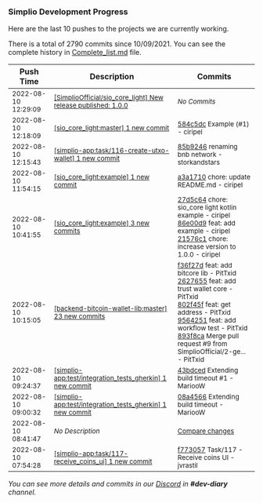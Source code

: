
### Simplio Development Progress

Here are the last 10 pushes to the projects we are currently working.

There is a total of 2790 commits since 10/09/2021. You can see the complete history in
 [Complete_list.md](Complete_list.md) file.

| Push Time | Description | Commits |
| --- | --- | --- |
| <sub>2022-08-10 12:29:09</sub> | <sub>[[SimplioOfficial/sio_core_light] New release published: 1\.0\.0](https://github.com/SimplioOfficial/sio_core_light/releases/tag/1.0.0)</sub> | <sub>_No Commits_</sub> |
| <sub>2022-08-10 12:18:09</sub> | <sub>[[sio_core_light:master] 1 new commit](https://github.com/SimplioOfficial/sio_core_light/commit/584c5dc82aefaca3e8981a344a364f5f31488c97)</sub> | <sub>[584c5dc](https://github.com/SimplioOfficial/sio_core_light/commit/584c5dc82aefaca3e8981a344a364f5f31488c97) Example (#1) - ciripel</sub> |
| <sub>2022-08-10 12:15:43</sub> | <sub>[[simplio-app:task/116\-create\-utxo\-wallet] 1 new commit](https://github.com/SimplioOfficial/simplio-app/commit/85b9246db19d2a03fa48156ac506dc5384177deb)</sub> | <sub>[85b9246](https://github.com/SimplioOfficial/simplio-app/commit/85b9246db19d2a03fa48156ac506dc5384177deb) renaming bnb network - storkandstars</sub> |
| <sub>2022-08-10 11:54:15</sub> | <sub>[[sio_core_light:example] 1 new commit](https://github.com/SimplioOfficial/sio_core_light/commit/a3a17100b648d357e2636777c7342f8e00190b35)</sub> | <sub>[a3a1710](https://github.com/SimplioOfficial/sio_core_light/commit/a3a17100b648d357e2636777c7342f8e00190b35) chore: update README.md - ciripel</sub> |
| <sub>2022-08-10 10:41:55</sub> | <sub>[[sio_core_light:example] 3 new commits](https://github.com/SimplioOfficial/sio_core_light/compare/2123399c6dd5...21576c1a2703)</sub> | <sub>[27d5c64](https://github.com/SimplioOfficial/sio_core_light/commit/27d5c64c558a7f588cb7886310cc8b0ed673b97e) chore: sio_core light kotlin example - ciripel<br>[86e00d9](https://github.com/SimplioOfficial/sio_core_light/commit/86e00d9db00fcdb218b43cad6f1f484f9ab4d4c4) feat: add example - ciripel<br>[21576c1](https://github.com/SimplioOfficial/sio_core_light/commit/21576c1a2703d034401aae81f2ad0782530ea572) chore: increase version to 1.0.0 - ciripel</sub> |
| <sub>2022-08-10 10:15:05</sub> | <sub>[[backend-bitcoin-wallet-lib:master] 23 new commits](https://github.com/SimplioOfficial/backend-bitcoin-wallet-lib/compare/0f695a2514ca...1e9e6b423e7d)</sub> | <sub>[f36f27d](https://github.com/SimplioOfficial/backend-bitcoin-wallet-lib/commit/f36f27d3424eee71868c6f60f447c2f0f93693b4) feat: add bitcore lib - PitTxid<br>[2627655](https://github.com/SimplioOfficial/backend-bitcoin-wallet-lib/commit/2627655b0f24574a8af67a0bda77cbb09e67772a) feat: add trust wallet core - PitTxid<br>[802f45f](https://github.com/SimplioOfficial/backend-bitcoin-wallet-lib/commit/802f45fed7e62ec78449326b7ddca42cd96892de) feat: get address - PitTxid<br>[9564251](https://github.com/SimplioOfficial/backend-bitcoin-wallet-lib/commit/95642512bbf7a30f5d25d5127e3845452b209c83) feat: add workflow test - PitTxid<br>[893f8ca](https://github.com/SimplioOfficial/backend-bitcoin-wallet-lib/commit/893f8ca923caa31f8cee4d06c6f420a2bef25fd8) Merge pull request #9 from SimplioOfficial/2-ge... - PitTxid</sub> |
| <sub>2022-08-10 09:24:37</sub> | <sub>[[simplio-app:test/integration\_tests\_gherkin] 1 new commit](https://github.com/SimplioOfficial/simplio-app/commit/43bdcedf9938cd77868b7eb5c018326763869ce9)</sub> | <sub>[43bdced](https://github.com/SimplioOfficial/simplio-app/commit/43bdcedf9938cd77868b7eb5c018326763869ce9) Extending build timeout #1 - MariooW</sub> |
| <sub>2022-08-10 09:00:32</sub> | <sub>[[simplio-app:test/integration\_tests\_gherkin] 1 new commit](https://github.com/SimplioOfficial/simplio-app/commit/08a456666974348bdbad502dcc584b5dd1914618)</sub> | <sub>[08a4566](https://github.com/SimplioOfficial/simplio-app/commit/08a456666974348bdbad502dcc584b5dd1914618) Extending build timeout - MariooW</sub> |
| <sub>2022-08-10 08:41:47</sub> | <sub>_No Description_</sub> | <sub>[Compare changes](https://github.com/SimplioOfficial/simplio-app/compare/f773057a492b...f11ceb78b697)</sub> |
| <sub>2022-08-10 07:54:28</sub> | <sub>[[simplio-app:task/117\-receive\_coins\_ui] 1 new commit](https://github.com/SimplioOfficial/simplio-app/commit/f773057a492b878348e6c8c8b2601a38a08af9a5)</sub> | <sub>[f773057](https://github.com/SimplioOfficial/simplio-app/commit/f773057a492b878348e6c8c8b2601a38a08af9a5) Task/117 - Receive coins UI - jvrastil</sub> |

_You can see more details and commits in our [Discord](https://discord.gg/aKhjuwZmdP) in **#dev-diary** channel._
